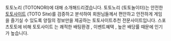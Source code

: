 토토노리 (TOTONORI)에 대해 소개해드리겠습니다. 
토토노리 (토토놀이터)는 안전한 <a href="https://mybloggerblog.com">토토사이트</a> (TOTO Site)를 검증하고 분석하여 회원님들께서 편안하고 안전하게 게임을 즐기실 수 있도록 양질의 정보만을 제공하는 토토사이트추천 전문사이트입니다.
스포츠토토에 비해 토토사이트 는 쾌적한 배팅환경 , 이벤트혜택 , 높은 배당률 때문에 인기가 높습니다.
